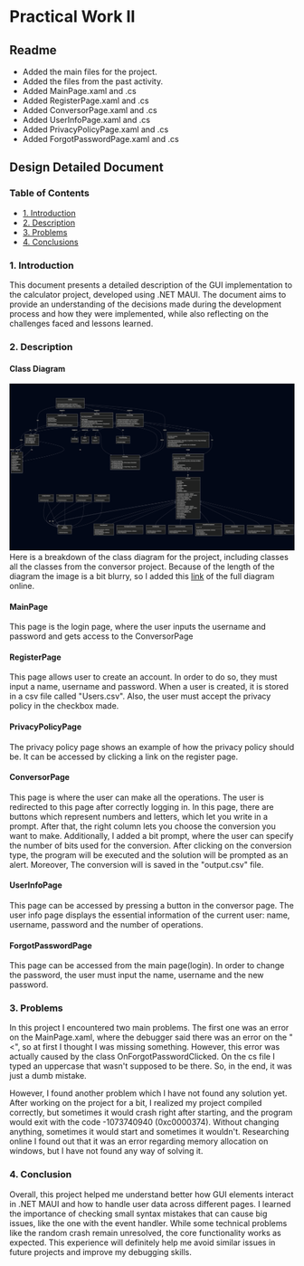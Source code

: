 # Practical Work II

## Readme
- Added the main files for the project.
- Added the files from the past activity.
- Added MainPage.xaml and .cs
- Added RegisterPage.xaml and .cs
- Added ConversorPage.xaml and .cs
- Added UserInfoPage.xaml and .cs
- Added PrivacyPolicyPage.xaml and .cs
- Added ForgotPasswordPage.xaml and .cs


## Design Detailed Document

### Table of Contents
- [1. Introduction](#1-introduction)
- [2. Description](#2-description)
- [3. Problems](#3-problems)
- [4. Conclusions](#4-conclusion)


### 1. Introduction

This document presents a detailed description of the GUI implementation to the calculator project, developed using .NET MAUI. The document aims to provide an understanding of the decisions made during the development process and how they were implemented, while also reflecting on the challenges faced and lessons learned.


### 2. Description

#### Class Diagram

![Class Diagram](diagramfull.png)
Here is a breakdown of the class diagram for the project, including classes all the classes from the conversor project. Because of the length of the diagram the image is a bit blurry, so I added this [link](https://kroki.io/mermaid/svg/eNrtWN1v2zYQf-9foUcZswvspQ9BFiCx0zZAmxhLtndaOsvsZNIgaSfeuv7tI6kvUjzJsp1uGFA_BBDvx_u-412SnEg5oyQTZP0m0r_EHESfCWVzkkH0lz00v592nKbRA_vEM8qmOU3-gDTmiy-QqEgCS0GMo9sdMHUtMhnBKLj4gT_xXyGjUoE45f57LjKu5lq9Zy7SoRz-fuOY9QhSUs5mRBHXMqmIokmU8yyD9DcJ4iIyf8P75tS_KCjL7DEjawgIlbIhpylnSmuK-viOUUVJTv-EKV9vONO4uO2OGZWbnOyvcxAqLqUpqnIYR-XXWtuqudffi61SnLX5zLdydS33LImtKhv9Z4RquwMhuXD09QBVXLvofuxCVJ1vk8nXK885F9odKxBUyTbwygunDVmBcY8NzEbtIvpIEBa-ZRfRPdnRjCiQkeIh2jPzEBixuXXlgIfd5Dc23LElP6Vw7thmq065OM2BnFSqpTU6CEfdpkxFH0A9bEDogtSXeQqxl75P8KI681OhxTkHseRi3agUGzG8klHXBzVeGkeGuKDqUVcfIqhWTQYxuk7Tmhr7PMsvvlW1CEe--QQhuKiB9utzUb9t5z6SHTRaVIKWNAfTgf6FnmfUvd-uH5aNFv_39lYVV1f3urG8kdwy6RjCb5kS-wFov-YPdb42-srJeqf5hTAnZ3txp3XTkI_nTaRJhjdK_xqDtTUkUTJ6pmrVgS7cG4C7U7Z0_737Qne93NjDbX6Dsh4vtbLSrFJNuQ16Q232uOdOoUzKXnvKSDVZcJ5Hd_J3XYZpZWtVZ5vyuy3KdB6j-ROfyl0FNs6ra3BberM-QFiVlFuZkE3d3Hck30JbnpkX54LuSLKfc23cfpBpiY6McsP7XrfGOvRdTco99mQ2RC88ZfnV11FAwEgn7bYqqwBd1lUiwBRLX-kJWIIAlmhUn9puDgXEeDTAHyHLtt1DRjyrQEhFUnm6IiyDYyd8N61MoG1_CChVpePUSmZD7fTMWeX-X_YoJEBYGnfA_NdhK4enqGO0nURt0yGKu-ZfXpKFNkt386sr5wkvkOCNU0ji3lBGxL6T-WA-M0jomuTnM_oILyR9LWYPiTqPDeoeO274ZxaM-6AL3W1o1w3MGgyLLEfUm8EmzgsUHKawpGbM5Kz15pWjfXPaUmXnKWsd7GwOxePWMB83-NGxF8b-muHMrNoC5a0rdmsotgcHXFVM1Q-K7hk78S94UqG2JMdQVgU5CgZVvYOZRhSjlFltjEu3zr0HSG8Ko4KJvk7T_iJ-4mUCuineIgVeDfUMfXFwX5x80u_xt8bv35odTbZjq2_Grb319oWqONxldT9egHAWthbEBhsnd-6vfDOO8Pih-ePA3Rw6vNcWHinUQL1RVZuEDRF-0bgrakUd9W3MnoZjM8aV-o-r5fiIrdisw3OiVoil7Tbj7Bimv1x-nUzaqehgTMo4_zaidmupH0PHi2_f-vvZmjCttgzkGWatFlQy_NH_fvS_79X_np65-d9LDms9-aEiccT5ku3zj0r0KedLckYTVB5GP1_qrOLoOdAtW9P1pc6Q6Jfo53cNe_xin0JF44Mi3aRfSP0lcaAUcINsfFwH-pRXdJ0TGVSeQ39FqUWRoQIL0kmyjvY39j51bzmHlpf-NWLIxnLsC9lg8BaCQv3aRyFYuaJAvJD6oVZ-P8SR3w8sXHPsQ_8dd7ShG9fR-9w_ryFuZw) of the full diagram online.

#### MainPage
This page is the login page, where the user inputs the username and password and gets access to the ConversorPage

#### RegisterPage
This page allows user to create an account. In order to do so, they must input a name, username and password. When a user is created, it is stored in a csv file called "Users.csv". Also, the user must accept the privacy policy in the checkbox made.

#### PrivacyPolicyPage
The privacy policy page shows an example of how the privacy policy should be. It can be accessed by clicking a link on the register page.

#### ConversorPage
This page is where the user can make all the operations. The user is redirected to this page after correctly logging in. In this page, there are buttons which represent numbers and letters, which let you write in a prompt. After that, the right column lets you choose the conversion you want to make. Additionally, I added a bit prompt, where the user can specify the number of bits used for the conversion. After clicking on the conversion type, the program will be executed and the solution will be prompted as an alert. Moreover, The conversion will is saved in the "output.csv" file.

#### UserInfoPage
This page can be accessed by pressing a button in the conversor page. The user info page displays the essential information of the current user: name, username, password and the number of operations.

#### ForgotPasswordPage
This page can be accessed from the main page(login). In order to change the password, the user must input the name, username and the new password.

### 3. Problems
In this project I encountered two main problems. The first one was an error on the MainPage.xaml, where the debugger said there was an error on the "<", so at first I thought I was missing something. However, this error was actually caused by the class OnForgotPasswordClicked. On the cs file I typed an uppercase that wasn't supposed to be there. So, in the end, it was just a dumb mistake.

However, I found another problem which I have not found any solution yet. After working on the project for a bit, I realized my project compiled correctly, but sometimes it would crash right after starting, and the program would exit with the code -1073740940 (0xc0000374). Without changing anything, sometimes it would start and sometimes it wouldn't. Researching online I found out that it was an error regarding memory allocation on windows, but I have not found any way of solving it.

### 4. Conclusion
Overall, this project helped me understand better how GUI elements interact in .NET MAUI and how to handle user data across different pages. I learned the importance of checking small syntax mistakes that can cause big issues, like the one with the event handler. While some technical problems like the random crash remain unresolved, the core functionality works as expected. This experience will definitely help me avoid similar issues in future projects and improve my debugging skills.